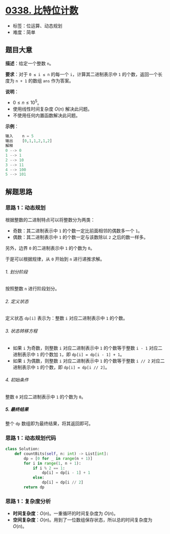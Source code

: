 # [0338. 比特位计数](https://leetcode.cn/problems/counting-bits/)

- 标签：位运算、动态规划
- 难度：简单

## 题目大意

**描述**：给定一个整数 `n`。

**要求**：对于 `0 ≤ i ≤ n` 的每一个 `i`，计算其二进制表示中 `1` 的个数，返回一个长度为 `n + 1` 的数组 `ans` 作为答案。

**说明**：

- $0 \le n \le 10^5$。
- 使用线性时间复杂度 $O(n)$ 解决此问题。
- 不使用任何内置函数解决此问题。

**示例**：

```Python
输入    n = 5
输出    [0,1,1,2,1,2]
解释
0 --> 0
1 --> 1
2 --> 10
3 --> 11
4 --> 100
5 --> 101
```

## 解题思路

### 思路 1：动态规划

根据整数的二进制特点可以将整数分为两类：

- 奇数：其二进制表示中 `1` 的个数一定比前面相邻的偶数多一个 `1`。
- 偶数：其二进制表示中 `1` 的个数一定与该数除以 `2` 之后的数一样多。

另外，边界 `0` 的二进制表示中 `1` 的个数为 `0`。

于是可以根据规律，从 `0` 开始到 `n` 进行递推求解。

###### 1. 划分阶段

按照整数 `n` 进行阶段划分。

###### 2. 定义状态

定义状态 `dp[i]` 表示为：整数 `i` 对应二进制表示中 `1` 的个数。

###### 3. 状态转移方程

- 如果 `i` 为奇数，则整数 `i` 对应二进制表示中 `1` 的个数等于整数 `i - 1` 对应二进制表示中 `1` 的个数加 `1`，即 `dp[i] = dp[i - 1] + 1`。
- 如果 `i` 为偶数，则整数 `i` 对应二进制表示中 `1` 的个数等于整数 `i // 2` 对应二进制表示中 `1` 的个数，即 `dp[i] = dp[i // 2]`。

###### 4. 初始条件

整数 `0` 对应二进制表示中 `1` 的个数为 `0`。

##### 5. 最终结果

整个 `dp` 数组即为最终结果，将其返回即可。

### 思路 1：动态规划代码

```Python
class Solution:
    def countBits(self, n: int) -> List[int]:
        dp = [0 for _ in range(n + 1)]
        for i in range(1, n + 1):
            if i % 2 == 1:
                dp[i] = dp[i - 1] + 1
            else:
                dp[i] = dp[i // 2]
        return dp
```

### 思路 1：复杂度分析

- **时间复杂度**：$O(n)$。一重循环的时间复杂度为 $O(n)$。
- **空间复杂度**：$O(n)$。用到了一位数组保存状态，所以总的时间复杂度为 $O(n)$。

